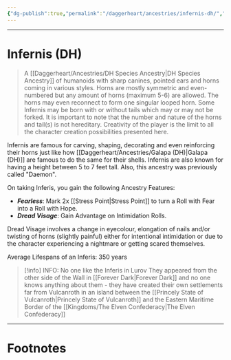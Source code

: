 ```yaml
---
{"dg-publish":true,"permalink":"/daggerheart/ancestries/infernis-dh/","tags":["TTRPG"]}
---
```



---
# Infernis (DH)
> A [[Daggerheart/Ancestries/DH Species Ancestry\|DH Species Ancestry]] of humanoids with sharp canines, pointed ears and horns coming in various styles. Horns are mostly symmetric and even-numbered but any amount of horns (maximum 5-6) are allowed. The horns may even reconnect to form one singular looped horn. Some Infernis may be born with or without tails which may or may not be forked. It is important to note that the number and nature of the horns and tail(s) is not hereditary.
> Creativity of the player is the limit to all the character creation possibilities presented here.

Infernis are famous for carving, shaping, decorating and even reinforcing their horns just like how [[Daggerheart/Ancestries/Galapa (DH)\|Galapa (DH)]] are famous to do the same for their shells. Infernis are also known for having a height between 5 to 7 feet tall. Also, this ancestry was previously called "Daemon".

On taking Inferis, you gain the following Ancestry Features:
- ***Fearless***: Mark 2x [[Stress Point\|Stress Point]] to turn a Roll with Fear into a Roll with Hope.
- ***Dread Visage***: Gain Advantage on Intimidation Rolls.

Dread Visage involves a change in eyecolour, elongation of nails and/or twisting of horns (slightly painful) either for intentional intimidation or due to the character experiencing a nightmare or getting scared themselves. 

Average Lifespans of an Inferis: 350 years

> [!info] INFO: No one like the Inferis in Lurov
> They appeared from the other side of the Wall in [[Forever Dark\|Forever Dark]] and no one knows anything about them - they have created their own settlements far from Vulcanroth in an island between the [[Princely State of Vulcanroth\|Princely State of Vulcanroth]] and the Eastern Maritime Border of the [[Kingdoms/The Elven Confederacy\|The Elven Confederacy]]

---
# Footnotes